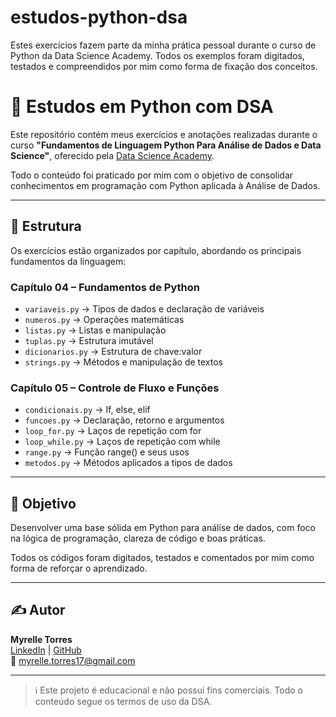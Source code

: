 # estudos-python-dsa
Estes exercícios fazem parte da minha prática pessoal durante o curso de Python da Data Science Academy. Todos os exemplos foram digitados, testados e compreendidos por mim como forma de fixação dos conceitos.
# 🐍 Estudos em Python com DSA

Este repositório contém meus exercícios e anotações realizadas durante o curso **"Fundamentos de Linguagem Python Para Análise de Dados e Data Science"**, oferecido pela [Data Science Academy](https://www.datascienceacademy.com.br/).

Todo o conteúdo foi praticado por mim com o objetivo de consolidar conhecimentos em programação com Python aplicada à Análise de Dados.

---

## 📘 Estrutura

Os exercícios estão organizados por capítulo, abordando os principais fundamentos da linguagem:

### Capítulo 04 – Fundamentos de Python
- `variaveis.py` → Tipos de dados e declaração de variáveis  
- `numeros.py` → Operações matemáticas  
- `listas.py` → Listas e manipulação  
- `tuplas.py` → Estrutura imutável  
- `dicionarios.py` → Estrutura de chave:valor  
- `strings.py` → Métodos e manipulação de textos

### Capítulo 05 – Controle de Fluxo e Funções
- `condicionais.py` → If, else, elif  
- `funcoes.py` → Declaração, retorno e argumentos
- `loop_for.py` → Laços de repetição com for
- `loop_while.py` → Laços de repetição com while
- `range.py` → Função range() e seus usos
- `metodos.py` → Métodos aplicados a tipos de dados

---

## 🧠 Objetivo

Desenvolver uma base sólida em Python para análise de dados, com foco na lógica de programação, clareza de código e boas práticas.

Todos os códigos foram digitados, testados e comentados por mim como forma de reforçar o aprendizado.

---

## ✍️ Autor

**Myrelle Torres**  
[LinkedIn](https://www.linkedin.com/in/myrelle-carreira-dados) | [GitHub](https://github.com/mytorres)  
📧 myrelle.torres17@gmail.com

---

> ℹ️ Este projeto é educacional e não possui fins comerciais. Todo o conteúdo segue os termos de uso da DSA.
